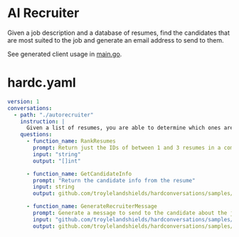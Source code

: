 # AI Recruiter

Given a job description and a database of resumes, find the candidates that are most suited to the job and generate an email address to send to them.

See generated client usage in [main.go](https://github.com/troylelandshields/hardconversations/blob/main/samples/recruiter/main.go).

# hardc.yaml

```yaml
version: 1
conversations:
  - path: "./autorecruiter"
    instruction: |
      Given a list of resumes, you are able to determine which ones are the best fit for the job description.
    questions:
      - function_name: RankResumes
        prompt: Return just the IDs of between 1 and 3 resumes in a comma-separated list, ranked from best to worst fit for the job description. Do not include resumes that are not a good fit.
        input: "string"
        output: "[]int"

      - function_name: GetCandidateInfo
        prompt: "Return the candidate info from the resume"
        input: string
        output: github.com/troylelandshields/hardconversations/samples/recruiter/resumes.Candidate

      - function_name: GenerateRecruiterMessage
        prompt: Generate a message to send to the candidate about the job; mention what you like about their resume and why you think they would be a good fit for the job.
        input: "github.com/troylelandshields/hardconversations/samples/recruiter/resumes.RecruiterMessageRequest"
        output: github.com/troylelandshields/hardconversations/samples/recruiter/resumes.Email
```
